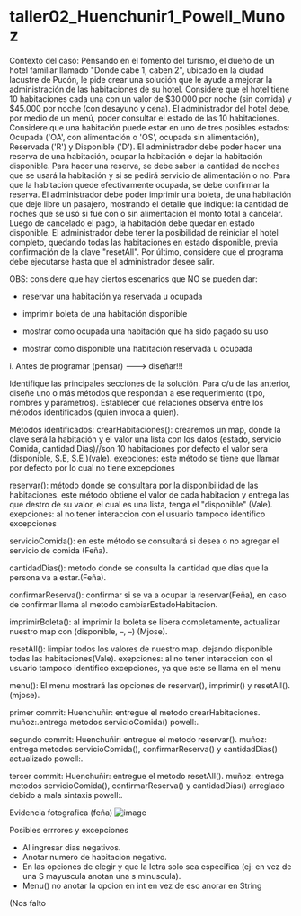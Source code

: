 # taller02_Huenchunir1_Powell_Munoz

Contexto del caso:
Pensando en el fomento del turismo, el dueño de un hotel familiar llamado "Donde cabe 1, caben 2", ubicado en la ciudad lacustre de Pucón, le pide crear una solución que le ayude a mejorar la administración de las habitaciones de su hotel.
Considere que el hotel tiene 10 habitaciones cada una con un valor de $30.000 por noche (sin comida) y $45.000 por noche (con desayuno y cena).
El administrador del hotel debe, por medio de un menú, poder consultar el estado de las 10 habitaciones. Considere que una habitación puede estar en uno de tres posibles estados: Ocupada ('OA', con alimentación o 'OS', ocupada sin alimentación), Reservada ('R') y Disponible ('D').
El administrador debe poder hacer una reserva de una habitación, ocupar la habitación o dejar la habitación disponible.
Para hacer una reserva, se debe saber la cantidad de noches que se usará la habitación y si se pedirá servicio de alimentación o no.
Para que la habitación quede efectivamente ocupada, se debe confirmar la reserva.
El administrador debe poder imprimir una boleta, de una habitación que deje libre un pasajero, mostrando el detalle que indique:
la cantidad de noches que se usó
si fue con o sin alimentación
el monto total a cancelar.
Luego de cancelado el pago, la habitación debe quedar en estado disponible.
El administrador debe tener la posibilidad de reiniciar el hotel completo, quedando todas las habitaciones en estado disponible, previa confirmación de la clave "resetAll".
Por último, considere que el programa debe ejecutarse hasta que el administrador desee salir.

OBS: considere que hay ciertos escenarios que NO se pueden dar:

- reservar una habitación ya reservada u ocupada

- imprimir boleta de una habitación disponible

- mostrar como ocupada una habitación que ha sido pagado su uso

- mostrar como disponible una habitación reservada u ocupada

i. Antes de programar (pensar) ---> diseñar!!!

Identifique las principales secciones de la solución.
Para c/u de las anterior, diseñe uno o más métodos que respondan a ese requerimiento (tipo, nombres y parámetros).
Establecer que relaciones observa entre los métodos identificados (quien invoca a quien).

Métodos identificados:
crearHabitaciones():  crearemos un map, donde la clave será la habitación y el valor una lista con los datos (estado, servicio Comida, cantidad Días)//son 10 habitaciones
por defecto el valor sera (disponible, S.E, S.E )(vale).
exepciones: este método se tiene que llamar por defecto por lo cual no tiene excepciones

reservar(): método donde se consultara por la disponibilidad de las habitaciones.
este método obtiene el valor de cada habitacion y entrega las que destro de su valor, el cual es una lista, tenga el "disponible" (Vale).
exepciones: al no tener interaccion con el usuario tampoco identifico excepciones

servicioComida(): en este método se consultará si desea o no agregar el servicio de comida (Feña).

cantidadDias(): metodo donde se consulta la cantidad que días que la persona va a estar.(Feña).

confirmarReserva(): confirmar si se va a ocupar la reservar(Feña), en caso de confirmar llama al metodo cambiarEstadoHabitacion.

imprimirBoleta(): al imprimir la boleta se libera completamente, actualizar nuestro map con (disponible, –, –) (Mjose).

resetAll(): limpiar todos los valores de nuestro map, dejando disponible todas las habitaciones(Vale).
exepciones: al no tener interaccion con el usuario tampoco identifico excepciones, ya que este se llama en el menu 


menu(): El menu mostrará las opciones de reservar(), imprimir() y resetAll(). (mjose).

primer commit: 
Huenchuñir: entregue el metodo crearHabitaciones.
muñoz:.entrega metodos servicioComida()
powell:.

segundo commit:
Huenchuñir: entregue el metodo reservar().
muñoz: entrega metodos servicioComida(), confirmarReserva() y cantidadDias() actualizado
powell:.

tercer commit:
Huenchuñir: entregue el metodo resetAll().
muñoz: entrega metodos servicioComida(), confirmarReserva() y cantidadDias() arreglado debido a mala sintaxis
powell:.


Evidencia fotografica (feña)
![image](https://github.com/FernaMunoz/taller02_Huenchunir_Powell_Munoz/assets/142464144/bf8e0c96-ab28-4eb9-a670-f4bae15aa0be)


Posibles errrores y excepciones
- Al ingresar dias negativos.
- Anotar numero de habitacion negativo.
- En las opciones de elegir y que la letra solo sea especifica (ej: en vez de una S mayuscula anotan una s minuscula).
- Menu() no anotar la opcion en int en vez de eso anorar en String


(Nos falto





